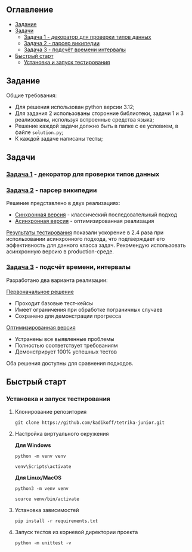 ## Оглавление
+ [Задание](#задание)
+ [Задачи](#задачи)
    + [Задача 1 - декоратор для проверки типов данных](#задача-1---декоратор-для-проверки-типов-данных)
    + [Задача 2 - парсер википедии](#задача-2---парсер-википедии)
    + [Задача 3 - подсчёт времени интервалы](#задача-3---подсчёт-времени-интервалы)
+ [Быстрый старт](#быстрый-старт)
    + [Установка и запуск тестирования](#установка-и-запуск-тестирования)
      
## Задание  
Общие требования:
- Для решения использован python версии 3.12;
- Для задания 2 использованы сторонние библиотеки, задачи 1 и 3 реализованы, используя встроенные средства языка;
- Решение каждой задачи должно быть в папке с ее условием, в файле `solution.py`;
- К каждой задаче написаны тесты;
  
## Задачи
### [Задача 1](task1/task1.md) - декоратор для проверки типов данных

### [Задача 2](task2/task2.md) - парсер википедии
Решение представлено в двух реализациях:

- [Синхронная версия](https://github.com/kadikoff/tetrika-junior/blob/main/task2/solution_sync.py) - классический последовательный подход
- [Асинхронная версия](https://github.com/kadikoff/tetrika-junior/blob/main/task2/solution_async.py) - оптимизированная реализация

[Результаты тестирования](https://github.com/kadikoff/tetrika-junior/blob/main/task2/time_results.md) показали ускорение в 2.4 раза при использовании асинхронного подхода, что подтверждает его эффективность для данного класса задач. Рекомендую использовать асинхронную версию в production-среде.
### [Задача 3](task3/task3.md) - подсчёт времени, интервалы
Разработано два варианта реализации:

[Первоначальное решение](https://github.com/kadikoff/tetrika-junior/blob/main/task3/solution.py)
- Проходит базовые тест-кейсы
- Имеет ограничения при обработке пограничных случаев
- Сохранено для демонстрации прогресса

[Оптимизированная версия](https://github.com/kadikoff/tetrika-junior/blob/main/task3/solution_2.py)
- Устранены все выявленные проблемы
- Полностью соответствует требованиям
- Демонстрирует 100% успешных тестов

Оба решения доступны для сравнения подходов.


## Быстрый старт
### Установка и запуск тестирования
1. Клонирование репозитория
   
   ```
   git clone https://github.com/kadikoff/tetrika-junior.git
2. Настройка виртуального окружения

    **Для Windows**
    ```
    python -m venv venv
    ```
    ```
    venv\Scripts\activate
    ```

   **Для Linux/MacOS**
    ```
    python3 -m venv venv
    ```
    ```
    source venv/bin/activate
    ```

3. Установка зависимостей

   ```
   pip install -r requirements.txt
4. Запуск тестов из корневой директории проекта
   
   ```
   python -m unittest -v
